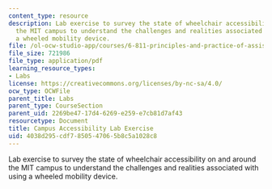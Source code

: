 ```yaml
---
content_type: resource
description: Lab exercise to survey the state of wheelchair accessibility on and around
  the MIT campus to understand the challenges and realities associated with using
  a wheeled mobility device.
file: /ol-ocw-studio-app/courses/6-811-principles-and-practice-of-assistive-technology-fall-2014/4038d295cdf7850547065b8c5a1028c8_MIT6_811F14_CampusAccess.pdf
file_size: 721986
file_type: application/pdf
learning_resource_types:
- Labs
license: https://creativecommons.org/licenses/by-nc-sa/4.0/
ocw_type: OCWFile
parent_title: Labs
parent_type: CourseSection
parent_uid: 2269be47-17d4-6269-e259-e7cb81d7af43
resourcetype: Document
title: Campus Accessibility Lab Exercise
uid: 4038d295-cdf7-8505-4706-5b8c5a1028c8
---
```

Lab exercise to survey the state of wheelchair accessibility on and around the MIT campus to understand the challenges and realities associated with using a wheeled mobility device.